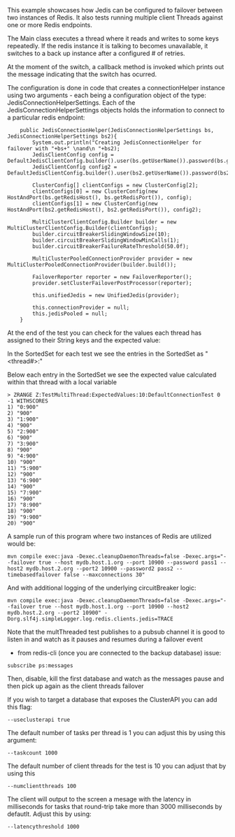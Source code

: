This example showcases how Jedis can be configured to failover between two instances of Redis.  It also tests running multiple client Threads against one or more Redis endpoints.

The Main class executes a thread where it reads and writes to some keys repeatedly.  If the redis instance it is talking to becomes unavailable, it  switches to a back up instance after a configured # of retries.

At the moment of the switch, a callback method is invoked which prints out the message indicating that the switch has ocurred.

The configuration is done in code that creates a connectionHelper instance using two arguments - each being a configuration object of the type: JedisConnectionHelperSettings.
Each of the JedisConnectionHelperSettings objects holds the information to connect to a particular redis endpoint:

```
    public JedisConnectionHelper(JedisConnectionHelperSettings bs, JedisConnectionHelperSettings bs2){
        System.out.println("Creating JedisConnectionHelper for failover with "+bs+" \nand\n "+bs2);
        JedisClientConfig config = DefaultJedisClientConfig.builder().user(bs.getUserName()).password(bs.getPassword()).build();
        JedisClientConfig config2 = DefaultJedisClientConfig.builder().user(bs2.getUserName()).password(bs2.getPassword()).build();

        ClusterConfig[] clientConfigs = new ClusterConfig[2];
        clientConfigs[0] = new ClusterConfig(new HostAndPort(bs.getRedisHost(), bs.getRedisPort()), config);
        clientConfigs[1] = new ClusterConfig(new HostAndPort(bs2.getRedisHost(), bs2.getRedisPort()), config2);

        MultiClusterClientConfig.Builder builder = new MultiClusterClientConfig.Builder(clientConfigs);
        builder.circuitBreakerSlidingWindowSize(10);
        builder.circuitBreakerSlidingWindowMinCalls(1);
        builder.circuitBreakerFailureRateThreshold(50.0f);

        MultiClusterPooledConnectionProvider provider = new MultiClusterPooledConnectionProvider(builder.build());

        FailoverReporter reporter = new FailoverReporter();
        provider.setClusterFailoverPostProcessor(reporter);

        this.unifiedJedis = new UnifiedJedis(provider);

        this.connectionProvider = null;
        this.jedisPooled = null;
    }  
```
At the end of the test you can check for the values each thread has assigned to their String keys and the expected value:

In the SortedSet for each test we see the entries in the SortedSet as "<thread#>:<actualValueReadFromRedis>"

Below each entry in the SortedSet we see the expected value calculated within that thread with a local variable

```
> ZRANGE Z:TestMultiThread:ExpectedValues:10:DefaultConnectionTest 0 -1 WITHSCORES
1) "0:900"
2) "900"
3) "1:900"
4) "900"
5) "2:900"
6) "900"
7) "3:900"
8) "900"
9) "4:900"
10) "900"
11) "5:900"
12) "900"
13) "6:900"
14) "900"
15) "7:900"
16) "900"
17) "8:900"
18) "900"
19) "9:900"
20) "900"
```

A sample run of this program where two instances of Redis are utilized would be:

``` 
mvn compile exec:java -Dexec.cleanupDaemonThreads=false -Dexec.args="--failover true --host mydb.host.1.org --port 10900 --password pass1 --host2 mydb.host.2.org --port2 10900 --password2 pass2 --timebasedfailover false --maxconnections 30"
```
And with additional logging of the underlying circuitBreaker logic:
``` 
mvn compile exec:java -Dexec.cleanupDaemonThreads=false -Dexec.args="--failover true --host mydb.host.1.org --port 10900 --host2 mydb.host.2.org --port2 10900" -Dorg.slf4j.simpleLogger.log.redis.clients.jedis=TRACE
```

Note that the multThreaded test publishes to a pubsub channel it is good to listen in and watch as it pauses and resumes during a failover event
* from redis-cli (once you are connected to the backup database) issue:
``` 
subscribe ps:messages
```
Then, disable, kill the first database and watch as the messages pause and then pick up again as the client threads failover

If you wish to target a database that exposes the ClusterAPI you can add this flag:
``` 
--useclusterapi true
``` 

The default number of tasks per thread is 1    you can adjust this by using this argument:
``` 
--taskcount 1000
``` 

The default number of client threads for the test is 10  you can adjust that by using this
``` 
--numclientthreads 100
``` 
The client will output to the screen a mesage with the latency in milliseconds for
tasks that round-trip take more than 3000 milliseconds by defautlt.  Adjust this by using:
``` 
--latencythreshold 1000
``` 